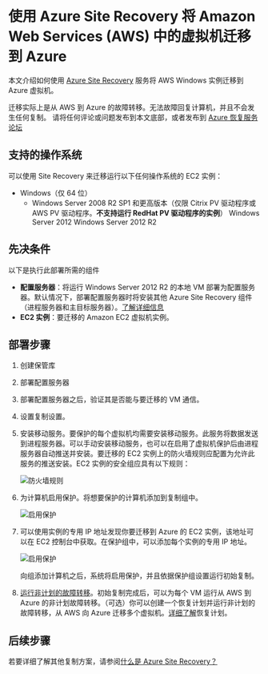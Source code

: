 <properties
    pageTitle="将 VM 从 AWS 迁移到 Azure | Azure"
    description="本文介绍如何使用 Azure Site Recovery 将 Amazon Web Services (AWS) 中运行的虚拟机迁移到 Azure。"
    services="site-recovery"
    documentationcenter=""
    author="bsiva"
    manager="jwhit"
    editor="" />  

<tags
    ms.assetid="ddb412fd-32a8-4afa-9e39-738b11b91118"
    ms.service="site-recovery"
    ms.devlang="na"
    ms.topic="article"
    ms.tgt_pltfrm="na"
    ms.workload="backup-recovery"
    ms.date="02/12/2017"
    wacn.date="03/10/2017"
    ms.author="bsiva" />  


# 使用 Azure Site Recovery 将 Amazon Web Services (AWS) 中的虚拟机迁移到 Azure

本文介绍如何使用 [Azure Site Recovery](/documentation/articles/site-recovery-overview/) 服务将 AWS Windows 实例迁移到 Azure 虚拟机。

迁移实际上是从 AWS 到 Azure 的故障转移。无法故障回复计算机，并且不会发生任何复制。
请将任何评论或问题发布到本文底部，或者发布到 [Azure 恢复服务论坛](https://social.msdn.microsoft.com/Forums/zh-cn/home?forum=hypervrecovmgr)

## 支持的操作系统

可以使用 Site Recovery 来迁移运行以下任何操作系统的 EC2 实例：

- Windows（仅 64 位）
    - Windows Server 2008 R2 SP1 和更高版本（仅限 Citrix PV 驱动程序或 AWS PV 驱动程序。**不支持运行 RedHat PV 驱动程序的实例**）
    Windows Server 2012 
    Windows Server 2012 R2


## 先决条件
以下是执行此部署所需的组件

* **配置服务器**：将运行 Windows Server 2012 R2 的本地 VM 部署为配置服务器。默认情况下，部署配置服务器时将安装其他 Azure Site Recovery 组件（进程服务器和主目标服务器）。[了解详细信息](/documentation/articles/site-recovery-components/#replicate-vmware-vmsphysical-servers-to-azure)
* **EC2 实例**：要迁移的 Amazon EC2 虚拟机实例。

## 部署步骤

1. 创建保管库
2. 部署配置服务器
3. 部署配置服务器之后，验证其是否能与要迁移的 VM 通信。
4. 设置复制设置。
5. 安装移动服务。要保护的每个虚拟机均需要安装移动服务。此服务将数据发送到进程服务器。可以手动安装移动服务，也可以在启用了虚拟机保护后由进程服务器自动推送并安装。要迁移的 EC2 实例上的防火墙规则应配置为允许此服务的推送安装。EC2 实例的安全组应具有以下规则：

	![防火墙规则](./media/site-recovery-migrate-aws-to-azure/migrate-firewall.png)

6. 为计算机启用保护。将想要保护的计算机添加到复制组中。

	![启用保护](./media/site-recovery-migrate-aws-to-azure/migrate-add-machines.png)

7. 可以使用实例的专用 IP 地址发现你要迁移到 Azure 的 EC2 实例，该地址可以在 EC2 控制台中获取。在保护组中，可以添加每个实例的专用 IP 地址。

	![启用保护](./media/site-recovery-migrate-aws-to-azure/migrate-machine-ip.png)

	向组添加计算机之后，系统将启用保护，并且依据保护组设置运行初始复制。

9. [运行非计划的故障转移](/documentation/articles/site-recovery-failover/#run-an-unplanned-failover)。初始复制完成后，可以为每个 VM 运行从 AWS 到 Azure 的非计划故障转移。（可选）你可以创建一个恢复计划并运行非计划的故障转移，从 AWS 向 Azure 迁移多个虚拟机。[详细了解](/documentation/articles/site-recovery-create-recovery-plans/)恢复计划。
		
## 后续步骤

若要详细了解其他复制方案，请参阅[什么是 Azure Site Recovery？](/documentation/articles/site-recovery-overview/)

<!---HONumber=Mooncake_0306_2017-->
<!--Update_Description: update overview description-->